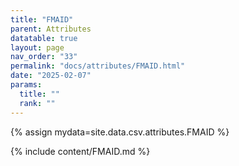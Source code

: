 ```yaml
---
title: "FMAID"
parent: Attributes
datatable: true
layout: page
nav_order: "33"
permalink: "docs/attributes/FMAID.html"
date: "2025-02-07"
params:
  title: ""
  rank: ""
---
```

{% assign mydata=site.data.csv.attributes.FMAID %} 

{% include content/FMAID.md %}
